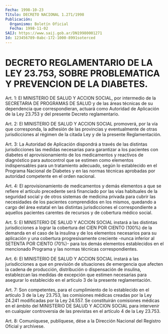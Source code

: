 ```yaml
---
Fecha: 1998-10-23
Título: DECRETO NACIONAL 1.271/1998
Publicación:
  Organismo: Boletín Oficial
  Fecha: 1998-11-02
SAIJ: https://www.saij.gob.ar/DN19980001271
Id: 123456789-0abc-172-1000-8991soterced
---
```

# DECRETO REGLAMENTARIO DE LA LEY 23.753, SOBRE PROBLEMATICA Y PREVENCION DE LA DIABETES.

<a id="1"></a>
Art. 1: El MINISTERIO DE SALUD Y ACCION SOCIAL, por intermedio de  la SECRETARIA DE PROGRAMAS DE SALUD y de las áreas técnicas de su dependencia  que  correspondieran,  actuará  como  Autoridad  de Aplicación  de  la  Ley 23.753 y del presente Decreto reglamentario.

<a id="2"></a>
Art. 2: El MINISTERIO  DE  SALUD Y ACCION SOCIAL promoverá, por la vía que corresponda, la adhesión  de las provincias y eventualmente de  otras jurisdicciones al régimen  de  la  citada  Ley  y  de  la presente Reglamentación.

<a id="3"></a>
Art.  3: La  Autoridad  de  Aplicación dispondrá a través de las distintas jurisdicciones las medidas  necesarias  para garantizar a los pacientes con diabetes el aprovisionamiento de los medicamentos y  reactivos  de diagnóstico para autocontrol que se  estimen  como elementos indispensables  para  un tratamiento  adecuado, según lo establecido  en el Programa Nacional de Diabetes y  en  las  normas técnicas aprobadas  por  autoridad competente en el orden nacional.

<a id="4"></a>
Art. 4: El aprovisionamiento de medicamentos  y  demás elementos a que se refiere el artículo precedente será financiado  por las vías habituales  de la seguridad social y de otros sistemas de  medicina privada para  cubrir  las necesidades de los pacientes comprendidos en los mismos, quedando  a  cargo del área estatal en las distintas jurisdicciones el correspondiente  a aquellos pacientes carentes de recursos y de cobertura médico social.

<a id="5"></a>
Art.  5: El MINISTERIO DE SALUD Y ACCION  SOCIAL  instará  a  las distintas jurisdicciones a lograr la cobertura del CIEN POR CIENTO (100%) de la  demanda en el caso de la insulina y de los elementos necesarios  para  su aplicación  y  una  cobertura  progresivamente creciente -nunca inferior  al  SETENTA  POR CIENTO (70%)- para los demás elementos establecidos en el mencionado Programa y las normas técnicas correspondientes.

<a id="6"></a>
Art.  6: El MINISTERIO DE SALUD Y ACCION SOCIAL  instará  a  las jurisdicciones  a que en previsión de situaciones de emergencia que afecten la cadena  de producción,  distribución  o dispensación de insulina,  establezcan  las medidas  de  excepción  que    estimen necesarias  para  asegurar  lo establecido  en el artículo 3 de la presente reglamentación.

<a id="7"></a>
Art. 7: Son competentes, para el cumplimiento de lo establecido en el artículo 3 de la Ley 23.753, las comisiones  médicas creadas por la  Ley  24.241 modificadas  por  la  Ley  24.557. Se constituirán comisiones médicas en el ámbito del MINISTERIO  DE  SALUD  Y ACCION SOCIAL  para  intervenir en cualquier controversia de las previstas en el artículo 4 de la Ley 23.753.

<a id="8"></a>
Art. 8: Comuníquese,  publíquese, dése a la Dirección Nacional del Registro Oficial y archívese.